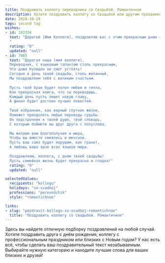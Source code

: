 ```yaml
---
title: Поздравить коллегу переводчика со Свадьбой. Романтичное
description: Хотите поздравить коллегу со Свадьбой или другим праздником? Наш ИИ создаст незабываемое поздравление, а вы обязательно выделитесь среди других.  
date: 2024-10-24
tags: second tag
wishes:
- id: 102354
  text: "Дорогой [Имя Коллеги], поздравляю вас с этим прекрасным днем — днем вашей свадьбы! Пусть ваша жизнь вместе будет похожа на прекрасный, многогранный текст, полный любви, нежности и счастья, где каждый день — это новая, волнующая глава.  Желаю вам, чтобы ваш переводчик любви всегда находил верные слова, а ваш общий язык звучал гармонично и мелодично на протяжении всей вашей жизни.  Горько!
  "
  rating: "0"
  updated: "null"
- id: 7885
  text: "Дорогая наша (имя коллеги),
  Переводчик, с языковым талантом столь прекрасным,
  Что даже Купидон не смог устоять!
  Сегодня в день твоей свадьбы, столь желанный,
  Мы поздравляем тебя с великим счастьем.
  
  Пусть твой брак будет полон любви и тепла,
  Как прекрасная книга, что ты переводишь.
  Каждый день пусть пишет новую главу,
  А финал будет достоин лучших повестей.
  
  Твой избранник, как верный спутник жизни,
  Поможет преодолеть любые переводы судьбы.
  Он подстрочник к твоей душе, твой словарь,
  С которым поймете вы друг друга с полуслова.
  
  Мы желаем вам благополучия и мира,
  Чтобы вы вместе смеялись и мечтали.
  Пусть ваш союз будет нерушим, как гранит,
  А любовь ваша ярче всех языков мира.
  
  Поздравляем, коллега, с днем твоей свадьбы!
  Пусть семейная жизнь будет прекрасна и гладка!"
  rating: "0"
  updated: "null"

selectedValues:
  recipients: "kollegu"
  holidays: "so-svadboj"
  professions: "perevodchik"
  style: "romantichnoe"

links:
- slug: "pozdravit-kollegu-so-svadboj-romantichnoe"
  title: "Поздравить коллегу со Свадьбой. Романтичное"
---
```


Здесь вы найдете отличную подборку поздравлений на любой случай.
Хотите поздравить друга с днём рождения, коллегу с профессиональным праздником или близких с Новым годом? У нас есть всё, чтобы сделать ваш поздравительный текст незабываемым. Выбирайте нужную категорию и находите лучшие слова для ваших близких и друзей!
